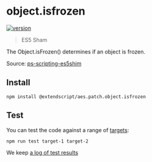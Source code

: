 # object.isfrozen

[![version](https://img.shields.io/npm/v/@extendscript/aes.patch.object.isfrozen.svg)](https://www.npmjs.org/package/@extendscript/aes.patch.object.isfrozen)

> ES5 Sham

The Object.isFrozen() determines if an object is frozen.

Source: [ps-scripting-es5shim](https://github.com/EugenTepin/ps-scripting-es5shim/blob/master/lib/Object/isFrozen.js)

## Install

    npm install @extendscript/aes.patch.object.isfrozen

## Test

You can test the code against a range of [targets](https://github.com/nbqx/fakestk/blob/master/resources/versions.json):

    npm run test target-1 target-2

We keep [a log of test results](./test/results_log.md)
